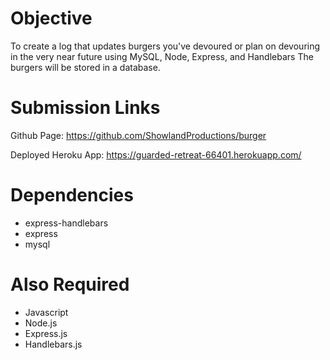 # Objective
To create a log that updates burgers you've devoured or plan on devouring in the very near future using MySQL, Node, Express, and Handlebars The burgers will be stored in a database. 
# Submission Links
Github Page: https://github.com/ShowlandProductions/burger

Deployed Heroku App: https://guarded-retreat-66401.herokuapp.com/
# Dependencies
* express-handlebars
* express
* mysql
# Also Required
* Javascript
* Node.js
* Express.js
* Handlebars.js


